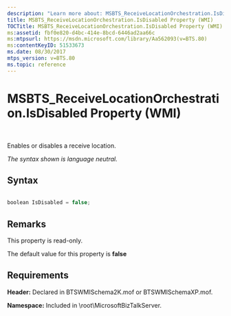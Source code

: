 ```yaml
---
description: "Learn more about: MSBTS_ReceiveLocationOrchestration.IsDisabled Property (WMI)"
title: MSBTS_ReceiveLocationOrchestration.IsDisabled Property (WMI)
TOCTitle: MSBTS_ReceiveLocationOrchestration.IsDisabled Property (WMI)
ms:assetid: fbf0e820-d4bc-414e-8bcd-6446ad2aa66c
ms:mtpsurl: https://msdn.microsoft.com/library/Aa562093(v=BTS.80)
ms:contentKeyID: 51533673
ms.date: 08/30/2017
mtps_version: v=BTS.80
ms.topic: reference
---
```


# MSBTS\_ReceiveLocationOrchestration.IsDisabled Property (WMI)

 

Enables or disables a receive location.

*The syntax shown is language neutral.*

## Syntax

```C#
  
boolean IsDisabled = false;  
```

## Remarks

This property is read-only.

The default value for this property is **false**

## Requirements

**Header:** Declared in BTSWMISchema2K.mof or BTSWMISchemaXP.mof.

**Namespace:** Included in \\root\\MicrosoftBizTalkServer.

